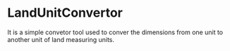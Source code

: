 # LandUnitConvertor
It is a simple convetor tool used to conver the dimensions 
from one unit to another unit of land measuring units.